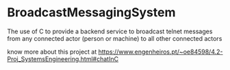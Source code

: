 # BroadcastMessagingSystem
 The use of C to provide a backend service to broadcast telnet messages from any connected actor (person or machine) to all other connected actors



know more about this project at https://www.engenheiros.pt/~oe84598/4.2-Proj_SystemsEngineering.html#chatInC
